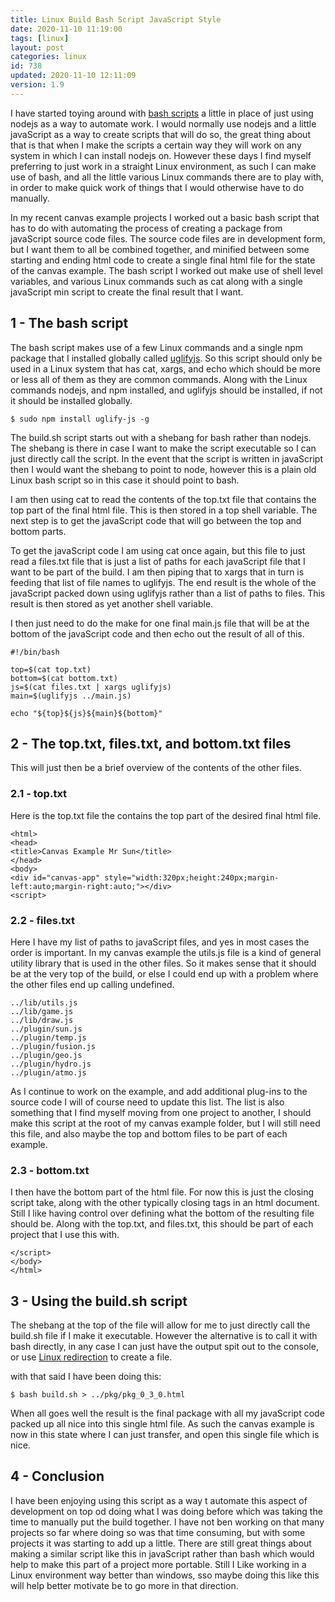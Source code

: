 ```yaml
---
title: Linux Build Bash Script JavaScript Style
date: 2020-11-10 11:19:00
tags: [linux]
layout: post
categories: linux
id: 738
updated: 2020-11-10 12:11:09
version: 1.9
---
```


I have started toying around with [bash scripts](https://ryanstutorials.net/bash-scripting-tutorial/bash-script.php) a little in place of just using nodejs as a way to automate work. I would normally use nodejs and a little javaScript as a way to create scripts that will do so, the great thing about that is that when I make the scripts a certain way they will work on any system in which I can install nodejs on. However these days I find myself preferring to just work in a straight Linux environment, as such I can make use of bash, and all the little various Linux commands there are to play with, in order to make quick work of things that I would otherwise have to do manually.

In my recent canvas example projects I worked out a basic bash script that has to do with automating the process of creating a package from javaScript source code files. The source code files are in development form, but I want them to all be combined together, and minified between some starting and ending html code to create a single final html file for the state of the canvas example. The bash script I worked out make use of shell level variables, and various Linux commands such as cat along with a single javaScript min script to create the final result that I want.

<!-- more -->

## 1 - The bash script

The bash script makes use of a few Linux commands and a single npm package that I installed globally called [uglifyjs](https://www.npmjs.com/package/uglify-js). So this script should only be used in a Linux system that has cat, xargs, and echo which should be more or less all of them as they are common commands. Along with the Linux commands nodejs, and npm installed, and uglifyjs should be installed, if not it should be installed globally.

```
$ sudo npm install uglify-js -g
```

The build.sh script starts out with a shebang for bash rather than nodejs. The shebang is there in case I want to make the script executable so I can just directly call the script. In the event that the script is written in javaScript then I would want the shebang to point to node, however this is a plain old Linux bash script so in this case it should point to bash.

I am then using cat to read the contents of the top.txt file that contains the top part of the final html file. This is then stored in a top shell variable. The next step is to get the javaScript code that will go between the top and bottom parts.

To get the javaScript code I am using cat once again, but this file to just read a files.txt file that is just a list of paths for each javaScript file that I want to be part of the build. I am then piping that to xargs that in turn is feeding that list of file names to uglifyjs. The end result is the whole of the javaScript packed down using uglifyjs rather than a list of paths to files. This result is then stored as yet another shell variable.

I then just need to do the make for one final main.js file that will be at the bottom of the javaScript code and then echo out the result of all of this.

```
#!/bin/bash
 
top=$(cat top.txt)
bottom=$(cat bottom.txt)
js=$(cat files.txt | xargs uglifyjs)
main=$(uglifyjs ../main.js)
 
echo "${top}${js}${main}${bottom}"
```

## 2 - The top.txt, files.txt, and bottom.txt files

This will just then be a brief overview of the contents of the other files.

### 2.1 - top.txt

Here is the top.txt file the contains the top part of the desired final html file.

```
<html>
<head>
<title>Canvas Example Mr Sun</title>
</head>
<body>
<div id="canvas-app" style="width:320px;height:240px;margin-left:auto;margin-right:auto;"></div>
<script>
```

### 2.2 - files.txt

Here I have my list of paths to javaScript files, and yes in most cases the order is important. In my canvas example the utils.js file is a kind of general utility library that is used in the other files. So it makes sense that it should be at the very top of the build, or else I could end up with a problem where the other files end up calling undefined.

```
../lib/utils.js
../lib/game.js
../lib/draw.js
../plugin/sun.js
../plugin/temp.js
../plugin/fusion.js
../plugin/geo.js
../plugin/hydro.js
../plugin/atmo.js
```

As I continue to work on the example, and add additional plug-ins to the source code I will of course need to update this list. The list is also something that I find myself moving from one project to another, I should make this script at the root of my canvas example folder, but I will still need this file, and also maybe the top and bottom files to be part of each example.

### 2.3 - bottom.txt

I then have the bottom part of the html file. For now this is just the closing script take, along with the other typically closing tags in an html document. Still I like having control over defining what the bottom of the resulting file should be. Along with the top.txt, and files.txt, this should be part of each project that I use this with.

```
</script>
</body>
</html>
```

## 3 - Using the build.sh script

The shebang at the top of the file will allow for me to just directly call the build.sh file if I make it executable. However the alternative is to call it with bash directly, in any case I can just have the output spit out to the console, or use [Linux redirection](/2020/10/02/linux-redirection/) to create a file.

with that said I have been doing this:

```
$ bash build.sh > ../pkg/pkg_0_3_0.html
```

When all goes well the result is the final package with all my javaScript code packed up all nice into this single html file. As such the canvas example is now in this state where I can just transfer, and open this single file which is nice.

## 4 - Conclusion

I have been enjoying using this script as a way t automate this aspect of development on top od doing what I was doing before which was taking the time to manually put the build together. I have not ben working on that many projects so far where doing so was that time consuming, but with some projects it was starting to add up a little.
There are still great things about making a similar script like this in javaScript rather than bash which would help to make this part of a project more portable. Still I Like working in a Linux environment way better than windows, sso maybe doing this like this will help better motivate be to go more in that direction.